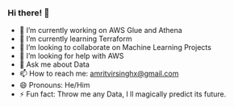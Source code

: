 ### Hi there! 👋

- 🔭 I’m currently working on AWS Glue and Athena
- 🌱 I’m currently learning Terraform
- 👯 I’m looking to collaborate on Machine Learning Projects
- 🤔 I’m looking for help with AWS
- 💬 Ask me about Data
- 📫 How to reach me: amritvirsinghx@gmail.com
- 😄 Pronouns: He/Him
- ⚡ Fun fact: Throw me any Data, I ll magically predict its future.
